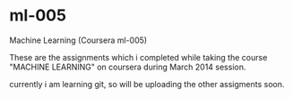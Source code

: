 ml-005
======

Machine Learning (Coursera ml-005)

These are the assignments which i completed while taking the course "MACHINE LEARNING" on coursera during March 2014 session.

currently i am learning git, so will be uploading the other assigments soon.
